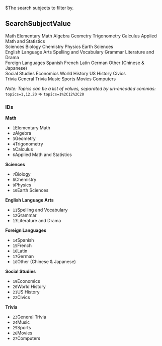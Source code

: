 $The search subjects to filter by.
## SearchSubjectValue

<div class="navigation">
  <div>
    <span>Math</span>
    <a link="?scrollTo=elementary" class="nav">Elementary Math</a>
    <a link="?scrollTo=algebra" class="nav">Algebra</a>
    <a link="?scrollTo=geometry" class="nav">Geometry</a>
    <a link="?scrollTo=trigonometry" class="nav">Trigonometry</a>
    <a link="?scrollTo=calculus" class="nav">Calculus</a>
    <a link="?scrollTo=applied" class="nav">Applied Math and Statistics</a>
  </div>
  <div>
    <span>Sciences</span>
    <a link="?scrollTo=biology" class="nav">Biology</a>
    <a link="?scrollTo=chemistry" class="nav">Chemistry</a>
    <a link="?scrollTo=physics" class="nav">Physics</a>
    <a link="?scrollTo=earth" class="nav">Earth Sciences</a>
  </div>
  <div>
    <span>English Language Arts</span>
    <a link="?scrollTo=spelling" class="nav">Spelling and Vocabulary</a>
    <a link="?scrollTo=grammar" class="nav">Grammar</a>
    <a link="?scrollTo=literature" class="nav">Literature and Drama</a>
  </div>
  <div>
    <span>Foreign Languages</span>
    <a link="?scrollTo=spanish" class="nav">Spanish</a>
    <a link="?scrollTo=french" class="nav">French</a>
    <a link="?scrollTo=latin" class="nav">Latin</a>
    <a link="?scrollTo=german" class="nav">German</a>
    <a link="?scrollTo=other" class="nav">Other (Chinese & Japanese)</a>
  </div>
  <div>
    <span>Social Studies</span>
    <a link="?scrollTo=economics" class="nav">Economics</a>
    <a link="?scrollTo=world" class="nav">World History</a>
    <a link="?scrollTo=us" class="nav">US History</a>
    <a link="?scrollTo=civics" class="nav">Civics</a>
  </div>
  <div>
    <span>Trivia</span>
    <a link="?scrollTo=general" class="nav">General Trivia</a>
    <a link="?scrollTo=music" class="nav">Music</a>
    <a link="?scrollTo=sports" class="nav">Sports</a>
    <a link="?scrollTo=movies" class="nav">Movies</a>
    <a link="?scrollTo=computers" class="nav">Computers</a>
  </div>
</div>

*Note: Topics can be a list of values, separated by uri-encoded commas:*
`topics=1,12,20` => `topics=1%2C12%2C20`

### IDs
**Math**

<ul>
  <li><code>1</code><a link="?scrollTo=elementary" class="nam">Elementary Math</a></li>
  <li><code>2</code><a link="?scrollTo=algebra" class="nam">Algebra</a></li>
  <li><code>3</code><a link="?scrollTo=geometry" class="nam">Geometry</a></li>
  <li><code>4</code><a link="?scrollTo=trigonometry" class="nam">Trigonometry</a></li>
  <li><code>5</code><a link="?scrollTo=calculus" class="nam">Calculus</a></li>
  <li><code>6</code><a link="?scrollTo=applied" class="nam">Applied Math and Statistics</a></li>
</ul>

**Sciences**

<ul>
  <li><code>7</code><a link="?scrollTo=biology" class="nam">Biology</a></li>
  <li><code>8</code><a link="?scrollTo=chemistry" class="nam">Chemistry</a></li>
  <li><code>9</code><a link="?scrollTo=physics" class="nam">Physics</a></li>
  <li><code>10</code><a link="?scrollTo=earth" class="nam">Earth Sciences</a></li>
</ul>

**English Language Arts**

<ul>
  <li><code>11</code><a link="?scrollTo=spelling" class="nam">Spelling and Vocabulary</a></li>
  <li><code>12</code><a link="?scrollTo=grammar" class="nam">Grammar</a></li>
  <li><code>13</code><a link="?scrollTo=literature" class="nam">Literature and Drama</a></li>
</ul>

**Foreign Languages**

<ul>
  <li><code>14</code><a link="?scrollTo=spanish" class="nam">Spanish</a></li>
  <li><code>15</code><a link="?scrollTo=french" class="nam">French</a></li>
  <li><code>16</code><a link="?scrollTo=latin" class="nam">Latin</a></li>
  <li><code>17</code><a link="?scrollTo=german" class="nam">German</a></li>
  <li><code>18</code><a link="?scrollTo=other" class="nam">Other (Chinese & Japanese)</a></li>
</ul>

**Social Studies**

<ul>
  <li><code>19</code><a link="?scrollTo=economics" class="nam">Economics</a></li>
  <li><code>20</code><a link="?scrollTo=world" class="nam">World History</a></li>
  <li><code>21</code><a link="?scrollTo=us" class="nam">US History</a></li>
  <li><code>22</code><a link="?scrollTo=civics" class="nam">Civics</a></li>
</ul>

**Trivia**

<ul>
  <li><code>23</code><a link="?scrollTo=general" class="nam">General Trivia</a></li>
  <li><code>24</code><a link="?scrollTo=music" class="nam">Music</a></li>
  <li><code>25</code><a link="?scrollTo=sports" class="nam">Sports</a></li>
  <li><code>26</code><a link="?scrollTo=movies" class="nam">Movies</a></li>
  <li><code>27</code><a link="?scrollTo=computers" class="nam">Computers</a></li>
</ul>
